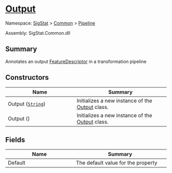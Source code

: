 # [Output](./Output.md)

Namespace: [SigStat]() > [Common](./../README.md) > [Pipeline](./README.md)

Assembly: SigStat.Common.dll

## Summary
Annotates an output [FeatureDescriptor](https://github.com/hargitomi97/sigstat/blob/master/docs/md/SigStat/Common/FeatureDescriptor.md) in a transformation pipeline

## Constructors

| Name<div><a href="#"><img width=375></a></div> | Summary<div><a href="#"><img width=525></a></div> | 
| --- | --- | 
| Output ([`String`](https://docs.microsoft.com/en-us/dotnet/api/System.String)) | Initializes a new instance of the [Output](https://github.com/hargitomi97/sigstat/blob/master/docs/md/SigStat/Common/Pipeline/Output.md) class. | 
| Output () | Initializes a new instance of the [Output](https://github.com/hargitomi97/sigstat/blob/master/docs/md/SigStat/Common/Pipeline/Output.md) class. | 


## Fields

| Name<div><a href="#"><img width=375></a></div> | Summary<div><a href="#"><img width=525></a></div> | 
| --- | --- | 
| Default | The default value for the property | 


